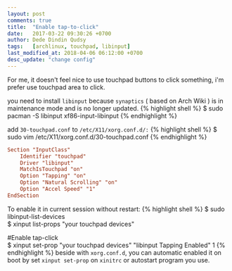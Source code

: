 ```yaml
---
layout: post
comments: true
title:  "Enable tap-to-click"
date:   2017-03-22 09:30:26 +0700
author: Dede Dindin Qudsy
tags:   [archlinux, touchpad, libinput]
last_modified_at: 2018-04-06 06:12:00 +0700
desc_update: "change config"
---
```

For me, it doesn't feel nice to use touchpad buttons to click something, i'm prefer use touchpad area to click.

you need to install ``libinput`` because ``synaptics`` ( based on Arch Wiki ) is in maintenance mode and is no longer updated.
{% highlight shell %}
$ sudo pacman -S libinput xf86-input-libinput
{% endhighlight %}

add ``30-touchpad.conf`` to ``/etc/X11/xorg.conf.d/:``
{% highlight shell %}
$ sudo vim /etc/X11/xorg.conf.d/30-touchpad.conf
{% endhighlight %}

```conf
Section "InputClass"
	Identifier "touchpad"
	Driver "libinput"
	MatchIsTouchpad "on"
	Option "Tapping" "on"
	Option "Natural Scrolling" "on"
	Option "Accel Speed" "1"
EndSection
```

To enable it in current session without restart:
{% highlight shell %}
$ sudo libinput-list-devices  
$ xinput list-props "your touchpad devices"

#Enable tap-click  
$ xinput set-prop "your touchpad devices" "libinput Tapping Enabled" 1
{% endhighlight %}
beside with ``xorg.conf.d``, you can automatic enabled it on boot by set ``xinput set-prop`` on ``xinitrc`` or autostart program you use.
